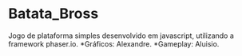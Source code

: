 # Batata_Bross
Jogo de plataforma simples desenvolvido em javascript, utilizando a framework phaser.io.
*Gráficos: Alexandre.
*Gameplay: Aluisio.
